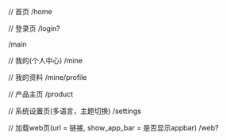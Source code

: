 
// 首页
/home

// 登录页
/login?

/main

// 我的(个人中心)
/mine

// 我的资料
/mine/profile

// 产品主页
/product

// 系统设置页(多语言，主题切换)
/settings

// 加载web页(url = 链接, show_app_bar = 是否显示appbar)
/web?